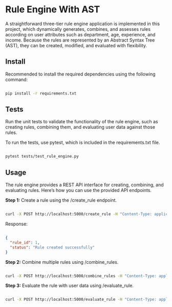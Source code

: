
Rule Engine With AST
=================


A straightforward three-tier rule engine application is implemented in this project, which dynamically generates, combines, and assesses rules according on user attributes such as department, age, experience, and income. Because the rules are represented by an Abstract Syntax Tree (AST), they can be created, modified, and evaluated with flexibility.

Install
-------
Recommended to install the required dependencies using the following command:

```bash

pip install -r requirements.txt

```

Tests
-----

Run the  unit tests to validate the functionality of the rule engine, such as creating rules, combining them, and evaluating user data against those rules.

To run the tests, use pytest, which is included in the requirements.txt file.

```bash

pytest tests/test_rule_engine.py

```

Usage
-----

The rule engine provides a REST API interface for creating, combining, and evaluating rules.
Here’s how you can use the provided API endpoints.


**Step 1:** Create a rule using the /create_rule endpoint.

```bash

curl -X POST http://localhost:5000/create_rule -H "Content-Type: application/json" -d '{"rule": "(age > 30 AND department = 'Sales')"}'

```

Response:

```json

{
  "rule_id": 1,
  "status": "Rule created successfully"
}

```

**Step 2:** Combine multiple rules using /combine_rules.

```bash

curl -X POST http://localhost:5000/combine_rules -H "Content-Type: application/json" -d '{"rule_ids": [1, 2]}'

```

**Step 3:** Evaluate the rule with user data using /evaluate_rule.

```bash

curl -X POST http://localhost:5000/evaluate_rule -H "Content-Type: application/json" -d '{"rule_id": 1, "data": {"age": 35, "department": "Sales", "salary": 60000, "experience": 3}}'

```



